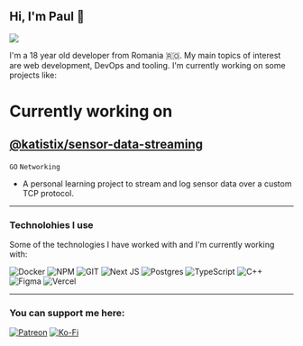 ## Hi, I'm Paul 👋

[![](https://visitcount.itsvg.in/api?id=katistix&icon=0&color=0)](https://visitcount.itsvg.in)

I'm a 18 year old developer from Romania 🇷🇴. My main topics of interest are web development, DevOps and tooling. I'm currently working on some projects like:

# Currently working on

## [**@katistix/sensor-data-streaming**](https://github.com/katistix/sensor-data-streaming)
`GO` `Networking`
- A personal learning project to stream and log sensor data over a custom TCP protocol.

---
### Technolohies I use

Some of the technologies I have worked with and I'm currently working with:

![Docker](https://img.shields.io/badge/docker-%230db7ed.svg?style=flat&logo=docker&logoColor=white) ![NPM](https://img.shields.io/badge/NPM-%23CB3837.svg?style=flat&logo=npm&logoColor=white) ![GIT](https://img.shields.io/badge/Git-fc6d26?style=flat&logo=git&logoColor=white) ![Next JS](https://img.shields.io/badge/Next-black?style=flat&logo=next.js&logoColor=white) ![Postgres](https://img.shields.io/badge/postgres-%23316192.svg?style=flat&logo=postgresql&logoColor=white) ![TypeScript](https://img.shields.io/badge/TypeScript-%23007ACC.svg?style=flat&logo=typescript&logoColor=white) ![C++](https://img.shields.io/badge/c++-%2300599C.svg?style=flat&logo=c%2B%2B&logoColor=white) ![Figma](https://img.shields.io/badge/figma-%23F24E1E.svg?style=flat&logo=figma&logoColor=white) ![Vercel](https://img.shields.io/badge/vercel-%23000000.svg?style=flat&logo=vercel&logoColor=white)

---

### You can support me here:

[![Patreon](https://img.shields.io/badge/Patreon-F96854?style=for-the-badge&logo=patreon&logoColor=white)](https://patreon.com/katistix)
[![Ko-Fi](https://img.shields.io/badge/Ko--fi-F16061?style=for-the-badge&logo=ko-fi&logoColor=white)](https://ko-fi.com/G2G5R30KO)
